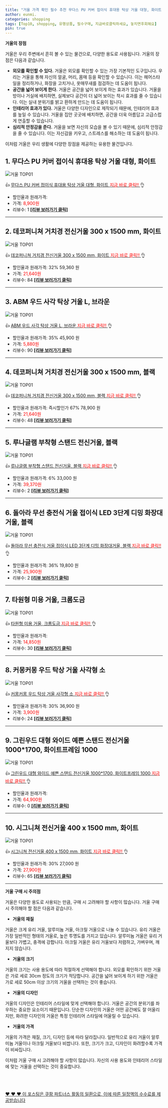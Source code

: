 ```yaml
---
title: "거울 가격 확인 필수 추천 무다스 PU 커버 접이식 휴대용 탁상 거울 대형, 화이트 비교 장점 구매가이드"
author: eunmi.
categories: shopping
tags: [Top10, shopping, 유행상품, 필수구매, 지금바로클릭하세요, 놓치면후회해요]
pin: true
---
```

**거울의 장점**

거울은 우리 주변에서 흔히 볼 수 있는 물건으로, 다양한 용도로 사용됩니다. 거울의 장점은 다음과 같습니다.

* **외모를 확인할 수 있다.** 거울은 외모를 확인할 수 있는 가장 기본적인 도구입니다. 우리는 거울을 통해 자신의 얼굴, 머리, 몸매 등을 확인할 수 있습니다. 이는 헤어스타일을 정리하거나, 화장을 고치거나, 옷매무새를 점검하는 데 도움이 됩니다.
* **공간을 넓어 보이게 한다.** 거울은 공간을 넓어 보이게 하는 효과가 있습니다. 거울을 방이나 거실에 배치하면, 실제보다 공간이 더 넓어 보이는 착시 효과를 줄 수 있습니다. 이는 실내 분위기를 밝고 환하게 만드는 데 도움이 됩니다.
* **인테리어 효과가 있다.** 거울은 다양한 디자인으로 제작되기 때문에, 인테리어 효과를 높일 수 있습니다. 거울을 집안 곳곳에 배치하면, 공간을 더욱 아름답고 고급스럽게 연출할 수 있습니다.
* **심리적 안정감을 준다.** 거울을 보면 자신의 모습을 볼 수 있기 때문에, 심리적 안정감을 줄 수 있습니다. 이는 자신감을 키우고, 스트레스를 해소하는 데 도움이 됩니다.

이처럼 거울은 우리 생활에 다양한 장점을 제공하는 유용한 물건입니다.

   

## 1. 무다스 PU 커버 접이식 휴대용 탁상 거울 대형, 화이트

![거울 TOP01](https://thumbnail6.coupangcdn.com/thumbnails/remote/230x230ex/image/retail/images/8249778827512894-720e590c-e203-4aba-adc7-41f88b81fa81.jpg)


👍 [무다스 PU 커버 접이식 휴대용 탁상 거울 대형, 화이트 <font color=red> 지금 바로 클릭!! </font> ](https://link.coupang.com/re/AFFSDP?lptag=AF3617701&subid=GithubCoopas&pageKey=6060682303&traceid=V0-153&itemId=11143179688&vendorItemId=78421579267) 👌 


- 할인율과 원래가격: 
- 가격: <span style='color:red'>8,900원</span>
- 리뷰수: 1  [**[리뷰 보러가기 클릭]**](https://link.coupang.com/re/AFFSDP?lptag=AF3617701&subid=GithubCoopas&pageKey=6060682303&traceid=V0-153&itemId=11143179688&vendorItemId=78421579267)

---


   

## 2. 데코퍼니쳐 거치경 전신거울 300 x 1500 mm, 화이트

![거울 TOP01](https://thumbnail7.coupangcdn.com/thumbnails/remote/230x230ex/image/retail/images/1053087358721209-b2f2b9af-68bf-4d78-8303-c0da281cacac.jpg)


👍 [데코퍼니쳐 거치경 전신거울 300 x 1500 mm, 화이트 <font color=red> 지금 바로 클릭!! </font> ](https://link.coupang.com/re/AFFSDP?lptag=AF3617701&subid=GithubCoopas&pageKey=307276727&traceid=V0-153&itemId=968863141&vendorItemId=5376783905) 👌 


- 할인율과 원래가격: 32%  59,360   원
- 가격: <span style='color:red'>21,640원</span>
- 리뷰수: 84  [**[리뷰 보러가기 클릭]**](https://link.coupang.com/re/AFFSDP?lptag=AF3617701&subid=GithubCoopas&pageKey=307276727&traceid=V0-153&itemId=968863141&vendorItemId=5376783905)

---


   

## 3. ABM 우드 사각 탁상 거울 L, 브라운

![거울 TOP01](https://thumbnail7.coupangcdn.com/thumbnails/remote/230x230ex/image/retail/images/361934183218368-56f523c5-5c08-41ed-bd90-d2b04f6d5d2b.jpg)


👍 [ABM 우드 사각 탁상 거울 L, 브라운 <font color=red> 지금 바로 클릭!! </font> ](https://link.coupang.com/re/AFFSDP?lptag=AF3617701&subid=GithubCoopas&pageKey=204732161&traceid=V0-153&itemId=602208304&vendorItemId=4577940080) 👌 


- 할인율과 원래가격: 35%  45,900   원
- 가격: <span style='color:red'>5,880원</span>
- 리뷰수: 90  [**[리뷰 보러가기 클릭]**](https://link.coupang.com/re/AFFSDP?lptag=AF3617701&subid=GithubCoopas&pageKey=204732161&traceid=V0-153&itemId=602208304&vendorItemId=4577940080)

---


   

## 4. 데코퍼니쳐 거치경 전신거울 300 x 1500 mm, 블랙

![거울 TOP01](https://thumbnail10.coupangcdn.com/thumbnails/remote/230x230ex/image/retail/images/2442174832935540-750ac9cf-d841-427e-8dcb-6f9915f385c9.jpg)


👍 [데코퍼니쳐 거치경 전신거울 300 x 1500 mm, 블랙 <font color=red> 지금 바로 클릭!! </font> ](https://link.coupang.com/re/AFFSDP?lptag=AF3617701&subid=GithubCoopas&pageKey=307276727&traceid=V0-153&itemId=968863130&vendorItemId=5376783882) 👌 


- 할인율과 원래가격: 즉시할인가 67%  78,900   원
- 가격: <span style='color:red'>21,640원</span>
- 리뷰수: 48  [**[리뷰 보러가기 클릭]**](https://link.coupang.com/re/AFFSDP?lptag=AF3617701&subid=GithubCoopas&pageKey=307276727&traceid=V0-153&itemId=968863130&vendorItemId=5376783882)

---


   

## 5. 루나글램 부착형 스탠드 전신거울, 블랙

![거울 TOP01](https://thumbnail6.coupangcdn.com/thumbnails/remote/230x230ex/image/vendor_inventory/7c25/4dca6df8e4c5788508862d2721f9d4ac92947372e5ab5d491cdb930c18e9.jpg)


👍 [루나글램 부착형 스탠드 전신거울, 블랙 <font color=red> 지금 바로 클릭!! </font> ](https://link.coupang.com/re/AFFSDP?lptag=AF3617701&subid=GithubCoopas&pageKey=7322356606&traceid=V0-153&itemId=18783149370&vendorItemId=85136233834) 👌 


- 할인율과 원래가격: 6%  33,000   원
- 가격: <span style='color:red'>39,370원</span>
- 리뷰수: 2  [**[리뷰 보러가기 클릭]**](https://link.coupang.com/re/AFFSDP?lptag=AF3617701&subid=GithubCoopas&pageKey=7322356606&traceid=V0-153&itemId=18783149370&vendorItemId=85136233834)

---


   

## 6. 돌아라 무선 충전식 거울 접이식 LED 3단계 디밍 화장대거울, 블랙

![거울 TOP01](https://thumbnail6.coupangcdn.com/thumbnails/remote/230x230ex/image/vendor_inventory/438e/c381d3ac7e45a1e411d2313baed6dc2489a20584a798da6443c0561c12a0.jpg)


👍 [돌아라 무선 충전식 거울 접이식 LED 3단계 디밍 화장대거울, 블랙 <font color=red> 지금 바로 클릭!! </font> ](https://link.coupang.com/re/AFFSDP?lptag=AF3617701&subid=GithubCoopas&pageKey=7658784122&traceid=V0-153&itemId=20398452314&vendorItemId=87481035848) 👌 


- 할인율과 원래가격: 36%  19,800   원
- 가격: <span style='color:red'>25,900원</span>
- 리뷰수: 2  [**[리뷰 보러가기 클릭]**](https://link.coupang.com/re/AFFSDP?lptag=AF3617701&subid=GithubCoopas&pageKey=7658784122&traceid=V0-153&itemId=20398452314&vendorItemId=87481035848)

---


   

## 7. 타원형 미용 거울, 크롬도금

![거울 TOP01](https://thumbnail10.coupangcdn.com/thumbnails/remote/230x230ex/image/retail/images/2016/05/16/15/7/ffa9ebaf-41d9-4455-93c2-231226db5465.jpg)


👍 [타원형 미용 거울, 크롬도금 <font color=red> 지금 바로 클릭!! </font> ](https://link.coupang.com/re/AFFSDP?lptag=AF3617701&subid=GithubCoopas&pageKey=3437139&traceid=V0-153&itemId=16172354&vendorItemId=3024206041) 👌 


- 할인율과 원래가격: 
- 가격: <span style='color:red'>14,850원</span>
- 리뷰수: 30  [**[리뷰 보러가기 클릭]**](https://link.coupang.com/re/AFFSDP?lptag=AF3617701&subid=GithubCoopas&pageKey=3437139&traceid=V0-153&itemId=16172354&vendorItemId=3024206041)

---


   

## 8. 커몽커몽 우드 탁상 거울 사각형 소

![거울 TOP01](https://thumbnail10.coupangcdn.com/thumbnails/remote/230x230ex/image/rs_quotation_api/mrcxgiwd/a15577c0e780426da87c018a50cf0c88.jpg)


👍 [커몽커몽 우드 탁상 거울 사각형 소 <font color=red> 지금 바로 클릭!! </font> ](https://link.coupang.com/re/AFFSDP?lptag=AF3617701&subid=GithubCoopas&pageKey=6215146403&traceid=V0-153&itemId=12408655349&vendorItemId=79678123988) 👌 


- 할인율과 원래가격: 30%  36,900   원
- 가격: <span style='color:red'>3,900원</span>
- 리뷰수: 24  [**[리뷰 보러가기 클릭]**](https://link.coupang.com/re/AFFSDP?lptag=AF3617701&subid=GithubCoopas&pageKey=6215146403&traceid=V0-153&itemId=12408655349&vendorItemId=79678123988)

---


   

## 9. 그린우드 대형 와이드 예쁜 스탠드 전신거울 1000*1700, 화이트프레임 1000

![거울 TOP01](https://thumbnail8.coupangcdn.com/thumbnails/remote/230x230ex/image/vendor_inventory/4c63/553386fcc117626f7f1f230edea1dd0413dbde2d4ba8c14443b977048bce.jpg)


👍 [그린우드 대형 와이드 예쁜 스탠드 전신거울 1000*1700, 화이트프레임 1000 <font color=red> 지금 바로 클릭!! </font> ](https://link.coupang.com/re/AFFSDP?lptag=AF3617701&subid=GithubCoopas&pageKey=216532972&traceid=V0-153&itemId=665802181&vendorItemId=4720991765) 👌 


- 할인율과 원래가격: 
- 가격: <span style='color:red'>64,900원</span>
- 리뷰수: 0  [**[리뷰 보러가기 클릭]**](https://link.coupang.com/re/AFFSDP?lptag=AF3617701&subid=GithubCoopas&pageKey=216532972&traceid=V0-153&itemId=665802181&vendorItemId=4720991765)

---


   

## 10. 시그니쳐 전신거울 400 x 1500 mm, 화이트

![거울 TOP01](https://thumbnail7.coupangcdn.com/thumbnails/remote/230x230ex/image/retail/images/4346642978408271-96fd2976-d7a3-49d7-83ed-4f957197ce43.jpg)


👍 [시그니쳐 전신거울 400 x 1500 mm, 화이트 <font color=red> 지금 바로 클릭!! </font> ](https://link.coupang.com/re/AFFSDP?lptag=AF3617701&subid=GithubCoopas&pageKey=2039406664&traceid=V0-153&itemId=3467507405&vendorItemId=71453856794) 👌 


- 할인율과 원래가격: 30%  27,000   원
- 가격: <span style='color:red'>27,900원</span>
- 리뷰수: 65  [**[리뷰 보러가기 클릭]**](https://link.coupang.com/re/AFFSDP?lptag=AF3617701&subid=GithubCoopas&pageKey=2039406664&traceid=V0-153&itemId=3467507405&vendorItemId=71453856794)

---
**거울 구매 시 주의점**

거울은 다양한 용도로 사용되는 만큼, 구매 시 고려해야 할 사항이 많습니다. 거울 구매 시 주의해야 할 점은 다음과 같습니다.

* **거울의 재질**

거울은 크게 유리 거울, 알루미늄 거울, 아크릴 거울으로 나눌 수 있습니다. 유리 거울은 가장 일반적인 형태의 거울로, 높은 투명도를 가지고 있습니다. 알루미늄 거울은 유리 거울보다 가볍고, 충격에 강합니다. 아크릴 거울은 유리 거울보다 저렴하고, 가벼우며, 깨지지 않습니다.

* **거울의 크기**

거울의 크기는 사용 용도에 따라 적절하게 선택해야 합니다. 외모를 확인하기 위한 거울은 가로 세로 30cm 정도의 크기가 적당합니다. 공간을 넓어 보이게 하기 위한 거울은 가로 세로 50cm 이상 크기의 거울을 선택하는 것이 좋습니다.

* **거울의 디자인**

거울의 디자인은 인테리어 스타일에 맞게 선택해야 합니다. 거울은 공간의 분위기를 좌우하는 중요한 요소이기 때문입니다. 단순한 디자인의 거울은 어떤 공간에도 잘 어울리지만, 화려한 디자인의 거울은 특정 인테리어 스타일에 어울릴 수 있습니다.

* **거울의 가격**

거울의 가격은 재질, 크기, 디자인 등에 따라 달라집니다. 일반적으로 유리 거울이 알루미늄 거울이나 아크릴 거울보다 비쌉니다. 또한, 크기가 크고, 디자인이 화려할수록 가격이 비싸집니다.

이처럼 거울 구매 시 고려해야 할 사항이 많습니다. 자신의 사용 용도와 인테리어 스타일에 맞는 거울을 선택하는 것이 중요합니다.<br><br><br><br><br> [ ❤ ❤ ❤ 이 포스팅은 쿠팡 파트너스 활동의 일환으로, 이에 따른 일정액의 수수료를 제공받습니다](https://link.coupang.com/a/bcEFyh)